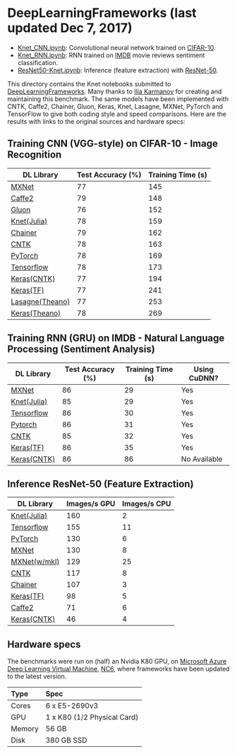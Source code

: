 # DeepLearningFrameworks (last updated Dec 7, 2017)

- [Knet_CNN.ipynb](Knet_CNN.ipynb): Convolutional neural network trained on [CIFAR-10].
- [Knet_RNN.ipynb](Knet_RNN.ipynb): RNN trained on [IMDB] movie reviews sentiment classification.
- [ResNet50-Knet.ipynb](ResNet50-Knet.ipynb): Inference (feature extraction) with [ResNet-50].

This directory contains the Knet notebooks submitted to
[DeepLearningFrameworks]. Many thanks to [Ilia
Karmanov](https://github.com/ilkarman) for creating and maintaining
this benchmark. The same models have been implemented with CNTK,
Caffe2, Chainer, Gluon, Keras, Knet, Lasagne, MXNet, PyTorch and
TensorFlow to give both coding style and speed comparisons.  Here are
the results with links to the original sources and hardware specs:

[DeepLearningFrameworks]: https://github.com/ilkarman/DeepLearningFrameworks
[IMDB]: http://ai.stanford.edu/~amaas/data/sentiment
[CIFAR-10]: http://www.cs.toronto.edu/~kriz/cifar.html
[ResNet-50]: https://github.com/KaimingHe/deep-residual-networks

## Training CNN (VGG-style) on CIFAR-10 - Image Recognition

| DL Library                               | Test Accuracy (%) | Training Time (s) |
| ---------------------------------------- | ----------------- | ----------------- |
| [MXNet](https://github.com/ilkarman/DeepLearningFrameworks/blob/master/MXNet_CNN.ipynb)                 | 77                | 145               |
| [Caffe2](https://github.com/ilkarman/DeepLearningFrameworks/blob/master/Caffe2_CNN.ipynb)               | 79                | 148               |
| [Gluon](https://github.com/ilkarman/DeepLearningFrameworks/blob/master/Gluon_CNN.ipynb)                 | 76                | 152               |
| [Knet(Julia)](https://github.com/ilkarman/DeepLearningFrameworks/blob/master/Knet_CNN.ipynb)            | 78                | 159               |
| [Chainer](https://github.com/ilkarman/DeepLearningFrameworks/blob/master/Chainer_CNN.ipynb)             | 79                | 162               |
| [CNTK](https://github.com/ilkarman/DeepLearningFrameworks/blob/master/CNTK_CNN.ipynb)                   | 78                | 163               |
| [PyTorch](https://github.com/ilkarman/DeepLearningFrameworks/blob/master/PyTorch_CNN.ipynb)             | 78                | 169               |
| [Tensorflow](https://github.com/ilkarman/DeepLearningFrameworks/blob/master/Tensorflow_CNN.ipynb)       | 78                | 173               |
| [Keras(CNTK)](https://github.com/ilkarman/DeepLearningFrameworks/blob/master/Keras_CNTK_CNN.ipynb)      | 77                | 194               |
| [Keras(TF)](https://github.com/ilkarman/DeepLearningFrameworks/blob/master/Keras_TF_CNN.ipynb)          | 77                | 241               |
| [Lasagne(Theano)](https://github.com/ilkarman/DeepLearningFrameworks/blob/master/Theano_Lasagne_CNN.ipynb) | 77                | 253               |
| [Keras(Theano)](https://github.com/ilkarman/DeepLearningFrameworks/blob/master/Keras_Theano_CNN.ipynb)  | 78                | 269               |

## Training RNN (GRU) on IMDB - Natural Language Processing (Sentiment Analysis)

| DL Library                          | Test Accuracy (%) | Training Time (s) | Using CuDNN? |
| ----------------------------------- | ----------------- | ----------------- | ------------ |
| [MXNet](https://github.com/ilkarman/DeepLearningFrameworks/blob/master/MXNet_RNN.ipynb)            | 86                | 29                | Yes          |
| [Knet(Julia)](https://github.com/ilkarman/DeepLearningFrameworks/blob/master/Knet_RNN.ipynb)       | 85                | 29                | Yes          |
| [Tensorflow](https://github.com/ilkarman/DeepLearningFrameworks/blob/master/Tensorflow_RNN.ipynb)  | 86                | 30                | Yes          |
| [Pytorch](https://github.com/ilkarman/DeepLearningFrameworks/blob/master/PyTorch_RNN.ipynb)        | 86                | 31                | Yes          |
| [CNTK](https://github.com/ilkarman/DeepLearningFrameworks/blob/master/CNTK_RNN.ipynb)              | 85                | 32                | Yes          |
| [Keras(TF)](https://github.com/ilkarman/DeepLearningFrameworks/blob/master/Keras_TF_RNN.ipynb)     | 86                | 35                | Yes          |
| [Keras(CNTK)](https://github.com/ilkarman/DeepLearningFrameworks/blob/master/Keras_CNTK_RNN.ipynb) | 86                | 86                | No Available |

## Inference ResNet-50 (Feature Extraction)

| DL Library                                          | Images/s GPU      | Images/s CPU      |
| ----------------------------------------            | ----------------- | ----------------- |
| [Knet(Julia)](https://github.com/ilkarman/DeepLearningFrameworks/blob/master/inference/ResNet50-Knet.ipynb)        | 160               | 2                 |
| [Tensorflow](https://github.com/ilkarman/DeepLearningFrameworks/blob/master/inference/ResNet50-TF.ipynb)           | 155               | 11                |
| [PyTorch](https://github.com/ilkarman/DeepLearningFrameworks/blob/master/inference/ResNet50-PyTorch.ipynb)         | 130               | 6                 |
| [MXNet](https://github.com/ilkarman/DeepLearningFrameworks/blob/master/inference/ResNet50-MXNet.ipynb)             | 130               | 8                 |
| [MXNet(w/mkl)](https://github.com/ilkarman/DeepLearningFrameworks/blob/master/inference/ResNet50-MXNet-mkl.ipynb)  | 129               | 25                |
| [CNTK](https://github.com/ilkarman/DeepLearningFrameworks/blob/master/inference/ResNet50-CNTK.ipynb)               | 117               | 8                 |
| [Chainer](https://github.com/ilkarman/DeepLearningFrameworks/blob/master/inference/ResNet50-Chainer.ipynb)         | 107               | 3                 |
| [Keras(TF)](https://github.com/ilkarman/DeepLearningFrameworks/blob/master/inference/ResNet50-Keras(TF).ipynb)     | 98                | 5                 |
| [Caffe2](https://github.com/ilkarman/DeepLearningFrameworks/blob/master/inference/ResNet50-Caffe2.ipynb)           | 71                | 6                 |
| [Keras(CNTK)](https://github.com/ilkarman/DeepLearningFrameworks/blob/master/inference/ResNet50-Keras(CNTK).ipynb) | 46                | 4                 |

## Hardware specs

The benchmarks were run on (half) an Nvidia K80 GPU, on [Microsoft
Azure Deep Learning Virtual
Machine](https://azuremarketplace.microsoft.com/en-us/marketplace/apps/microsoft-ads.dsvm-deep-learning?tab=Overview),
[NC6](https://azure.microsoft.com/en-gb/blog/azure-n-series-preview-availability/),
where frameworks have been updated to the latest version.

| Type   | Spec |
|:-------|:-----|
| Cores  | 6 x E5-2690v3 |
| GPU    | 1 x K80 (1/2 Physical Card) |
| Memory | 56 GB |
| Disk   | 380 GB SSD |

